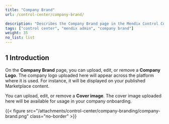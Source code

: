 ```yaml
---
title: "Company Brand"
url: /control-center/company-brand/

description: "Describes the Company Brand page in the Mendix Control Center."
tags: ["control center", "mendix admin", "company brand"]
weight: 35
no_list: list
---
```


## 1 Introduction

On the **Company Brand** page, you can upload, edit, or remove a **Company Logo**. The company logo uploaded here will appear across the platform where it is used. For instance, it will be displayed on your published Marketplace content.

You can upload, edit, or remove a **Cover image**. The cover image uploaded here will be available for usage in your company onboarding.

{{< figure src="/attachments/control-center/company-branding/company-brand.png" class="no-border" >}}
